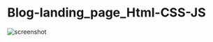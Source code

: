 # Blog-landing_page_Html-CSS-JS

![screenshot](https://user-images.githubusercontent.com/111965224/210341108-9722d7aa-e276-43ec-abf4-e7b0fa37a37b.png)
